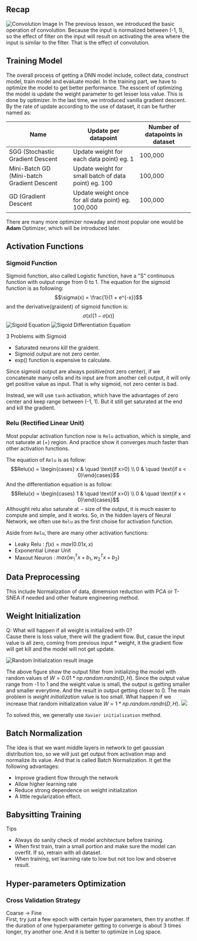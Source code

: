 ## Recap

![Convolution Image](resources/recap_1.png "Convolution Operation")
In The previous lesson, we introduced the basic operation of convolution. Because the input is normalized between (-1, 1), so the effect of filter on the input will result on activating the area where the input is similar to the filter. That is the effect of convolution.

## Training Model

The overall process of getting a DNN model include, collect data, construct model, train model and evaluate model. In the training part, we have to optimize the model to get better performance. The esscent of optimizing the model is update the weight parameter to get lesser loss value. This is done by optimizer. In the last time, we introduced vanilla gradient descent. By the rate of update according to the use of dataset, it can be further named as:

|Name|Update per datapoint|Number of datapoints in dataset|
|---|---|---|
|SGG (Stochastic Gradient Descent | Update weight for each data point) eg. 1| 100,000 |
|Mini-Batch GD (Mini-batch Gradient Descent | Update weight for small batch of data point) eg. 100 | 100,000|
|GD (Gradient Descent | Update weight once for all data point) eg. 100,000 | 100,000|

There are many more optimizer nowaday and most popular one would be **Adam** Optimizer, which will be introduced later.

## Activation Functions

### Sigmoid Function
Sigmoid function, also called Logistic function, have a "S" continuous function with output range from 0 to 1. The equation for the sigmoid function is as following:
$$\sigma(x) = \frac{1}{1 + e^{-x}}$$
and the derivative(graident) of sigmoid function is:
$$\sigma(x)[1-\sigma(x)]$$
![Sigoid Equation](resources/sigmoid.jpg "Sigmoid function in graph showing output ranging from 0 to 1")
![Sigoid Differentiation Equation](resources/sigmoid_diff.jpg "Differtitation of Sigmoid function in graph showing saturation in - and + region.")

3 Problems with Sigmoid
- Saturated neurons kill the graident.
- Sigmoid output are not zero center.
- exp() function is expensive to calculate.

Since sigmoid output are always positive(not zero center), if we concatenate many cells and its input are from another cell output, it will only get positive value as input. That is why sigmoid, not zero center is bad.

Instead, we will use `tanh` activation, which have the advantages of zero center and keep range between (-1, 1). But it still get saturated at the end and kill the gradient.


### Relu (Rectified Linear Unit)
Most popular activation function now is `Relu` activation, which is simple, and not saturate at (+) region. And practice show it converges much faster than other activation functions.

The equation of `Relu` is as follow:
$$Relu(x) = \begin{cases} x & \quad \text{if x>0} \\ 0 & \quad \text{if x < 0}\end{cases}$$
And the differentiation equation is as follow:
$$Relu(x) = \begin{cases} 1 & \quad \text{if x>0} \\ 0 & \quad \text{if x < 0}\end{cases}$$
Althought relu also saturate at $-$ size of the output, it is much easier to compute and simple, and it works. So, in the hidden layers of Neural Network, we often use `Relu` as the first choise for activation function.

Aside from `Relu`, there are many other activation functions:
- Leaky Relu  : $f(x) = max(0.01x, x)$
- Exponential Linear Unit 
- Maxout Neuron  : $max(w^T_1x + b_1, w^T_2x + b_2)$

## Data Preprocessing

This include Normalization of data, dimemsion reduction with PCA or T-SNEA if needed and other feature engineering method.

## Weight Initialization

Q: What will happen if all weight is initialized with 0?<br>
Cause there is loss value, there will the gradient flow. But, casue the input value is all zero, coming from previous input * weight, it the gradient flow will get kill and the model will not get update.

![Random Initialization result image](resources/random_ini.png "Random Initialization with tanh activation in each layer.")

The above figure show the output filter from initializing the model with random values of $W = 0.01 * np.random.randn(D, H)$. Since the output value range from -1 to 1 and the weight value is small, the output is getting smaller and smaller everytime. And the result in output getting closer to 0. The main problem is *weight initialization* value is too small. What happen if we increase that random initialization value $W = 1 * np.random.randn(D, H)$.
![](resources/large_ini.png)

To solved this, we generally use `Xavier initialization` method.

## Batch Normalization

The idea is that we want middle layers in network to get gaussian distribution too, so we will just get output from activation map and normalize its value. And that is called Batch Normalization. It get the following advantages:
- Improve gradient flow through the network
- Allow higher learning rate
- Reduce strong dependence on weight initialization
- A little regularization effect.

## Babysitting Training
Tips
- Always do sanity check of model architecture before training.
- When first train, train a small portion and make sure the model can overfit. If so, retrain with all dataset.
- When training, set learning rate to low but not too low and observe result.

## Hyper-parameters Optimization

### Cross Validation Strategy

Coarse -> Fine<br>
First, try just a few epoch with certain hyper parameters, then try another. If the duration of one hyperparameter getting to converge is about 3 times longer, try another one. And it is better to optimize in Log space.
